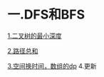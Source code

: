 # 一.DFS和BFS

[1.二叉树的最小深度](https://leetcode-cn.com/problems/minimum-depth-of-binary-tree/solution/er-cha-shu-de-zui-xiao-shen-du-by-leetcode-solutio/)

[2.路径总和](https://leetcode-cn.com/problems/path-sum/solution/lu-jing-zong-he-by-leetcode-solution/)

[3.空间换时间，数组的dp](https://leetcode-cn.com/problems/continuous-subarray-sum/solution/lian-xu-de-zi-shu-zu-he-by-leetcode/)
4.更新